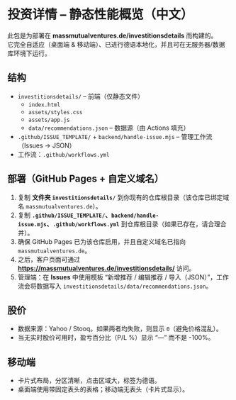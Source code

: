 # 投资详情 – 静态性能概览（中文）

此包是为部署在 **massmutualventures.de/investitionsdetails** 而构建的。  
它完全自适应（桌面端 & 移动端）、已进行德语本地化，并且可在无服务器/数据库环境下运行。

## 结构
- `investitionsdetails/` – 前端（仅静态文件）
  - `index.html`
  - `assets/styles.css`
  - `assets/app.js`
  - `data/recommendations.json` – 数据源（由 Actions 填充）
- `.github/ISSUE_TEMPLATE/` + `backend/handle-issue.mjs` – 管理工作流（Issues → JSON）
- 工作流：`.github/workflows.yml`

## 部署（GitHub Pages + 自定义域名）
1. 复制 **文件夹 `investitionsdetails/`** 到你现有的仓库根目录（该仓库已绑定域名 `massmutualventures.de`）。
2. 复制 **`.github/ISSUE_TEMPLATE/`、`backend/handle-issue.mjs`、`.github/workflows.yml`** 到仓库根目录（如果已存在，请合理合并）。
3. 确保 GitHub Pages 已为该仓库启用，并且自定义域名已指向 `massmutualventures.de`。
4. 之后，客户页面可通过 **https://massmutualventures.de/investitionsdetails/** 访问。
5. 管理端：在 **Issues** 中使用模板 “新增推荐 / 编辑推荐 / 导入（JSON）”，工作流会将数据写入 `investitionsdetails/data/recommendations.json`。

## 股价
- 数据来源：Yahoo / Stooq。如果两者均失败，则显示 `0`（避免价格混乱）。
- 当无实时股价可用时，盈亏百分比（P/L %）显示 “—” 而不是 -100%。

## 移动端
- 卡片式布局，分区清晰，点击区域大，标签为德语。
- 桌面端使用带固定表头的表格；移动端无表头（卡片式显示）。
